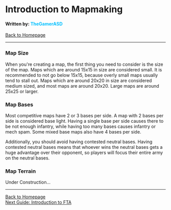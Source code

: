# Introduction to Mapmaking
#### Written by: <span style="color:deepskyblue">TheGamerASD</span>
[Back to Homepage](https://thegamerasd.github.io/AWBW-Mapmaking-Guide)

___

### Map Size
When you're creating a map, the first thing you need to consider is the size of the map.
Maps which are around 15x15 in size are considered small. It is recommended to not go below 15x15, because overly small maps usually tend to stall out. Maps which are around 20x20 in size are considered medium sized, and most maps are around 20x20. Large maps are around 25x25 or larger.

### Map Bases
Most competitive maps have 2 or 3 bases per side. A map with 2 bases per side is considered base light. Having a single base per side causes there to be not enough infantry, while having too many bases causes infantry or mech spam. Some mixed base maps also have 4 bases per side.

Additionally, you should avoid having contested neutral bases. Having contested neutral bases means that whoever wins the neutral bases gets a huge advantage over their opponent, so players will focus their entire army on the neutral bases. 

### Map Terrain
Under Construction...

___

[Back to Homepage](https://thegamerasd.github.io/AWBW-Mapmaking-Guide)<br>
[Next Guide: Introduction to FTA](beginner/introduction_to_fta.md)